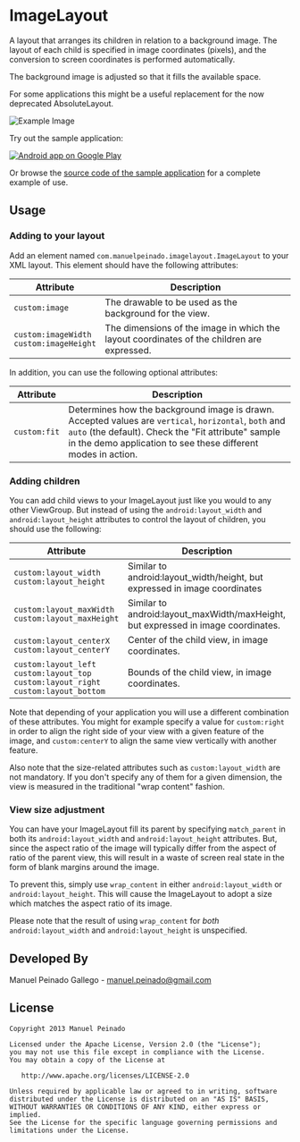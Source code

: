 ImageLayout
===========

A layout that arranges its children in relation to a background image. The layout of each  child is specified in image coordinates (pixels), and the conversion to screen coordinates is performed automatically.   

The background image is adjusted so that it fills the available space.  

For some applications this might be a useful replacement for the now deprecated AbsoluteLayout.

![Example Image][1]

Try out the sample application:

<a href="https://play.google.com/store/apps/details?id=com.manuelpeinado.imagelayout.demo">
  <img alt="Android app on Google Play"
       src="https://developer.android.com/images/brand/en_app_rgb_wo_45.png" />
</a>

Or browse the [source code of the sample application][2] for a complete example of use.

Usage
-----

### Adding to your layout


Add an element named `com.manuelpeinado.imagelayout.ImageLayout` to  your XML layout. This element should have the following attributes:

| Attribute              | Description                        |
|------------------------|------------------------------------|
| `custom:image` | The drawable to be used as the background for the view.|
| `custom:imageWidth`<br>`custom:imageHeight` | The dimensions of the image in which the layout coordinates of the children are expressed. |

In addition, you can use the following optional attributes:

| Attribute              | Description                        |
|------------------------|------------------------------------|
| `custom:fit` | Determines how the background image is drawn. Accepted values are `vertical`, `horizontal`, `both` and `auto` (the default). Check the "Fit attribute" sample in the demo application to see these different modes in action.|
	

### Adding children

You can add child views to your ImageLayout just like you would to any other ViewGroup. But instead of using the `android:layout_width` and `android:layout_height` attributes to control the layout of children, you should use the following:

|Attribute                 |Description  |
|--------------------------|-------------|
| `custom:layout_width`<br>`custom:layout_height` | Similar to android:layout_width/height, but expressed in image coordinates |
|`custom:layout_maxWidth`<br>`custom:layout_maxHeight`| Similar to android:layout_maxWidth/maxHeight, but expressed in image coordinates. |
| `custom:layout_centerX`<br>`custom:layout_centerY`|Center of the child view, in image coordinates.|
|`custom:layout_left`<br>`custom:layout_top`<br>`custom:layout_right`<br>`custom:layout_bottom`|Bounds of the child view, in image coordinates.|

Note that depending of your application you will use a different combination of these attributes. You might for example specify a value for `custom:right` in order to align the right side of your view with a given feature of the image, and `custom:centerY` to align the same view vertically with another feature.

Also note that the size-related attributes such as `custom:layout_width` are not mandatory. If you don't specify any of them for a given dimension, the view is measured in the traditional "wrap content" fashion.


### View size adjustment

You can have your ImageLayout fill its parent by specifying `match_parent` in both its `android:layout_width` and `android:layout_height` attributes. But, since the aspect ratio of the image will typically differ from the aspect of ratio of the parent view, this will result in a  waste of screen real state in the form of blank margins around the image.

To prevent this, simply use `wrap_content` in either `android:layout_width` or `android:layout_height`. This will cause the ImageLayout to adopt a size which matches the aspect ratio of its image.

Please note that the result of using `wrap_content` for *both* `android:layout_width` and `android:layout_height` is unspecified.

Developed By
--------------------

Manuel Peinado Gallego - <manuel.peinado@gmail.com>

License
-------

    Copyright 2013 Manuel Peinado

    Licensed under the Apache License, Version 2.0 (the "License");
    you may not use this file except in compliance with the License.
    You may obtain a copy of the License at

       http://www.apache.org/licenses/LICENSE-2.0

    Unless required by applicable law or agreed to in writing, software
    distributed under the License is distributed on an "AS IS" BASIS,
    WITHOUT WARRANTIES OR CONDITIONS OF ANY KIND, either express or implied.
    See the License for the specific language governing permissions and
    limitations under the License.
    
[1]: https://raw.github.com/ManuelPeinado/ImageLayout/master/art/readme_pic.png
[2]: https://github.com/ManuelPeinado/ImageLayout/tree/master/sample
